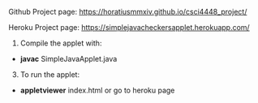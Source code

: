 Github Project page:
https://horatiusmmxiv.github.io/csci4448_project/

Heroku Project page:
https://simplejavacheckersapplet.herokuapp.com/

1. Compile the applet with:
  * **javac** SimpleJavaApplet.java
3. To run the applet:
  * **appletviewer** index.html or go to heroku page


